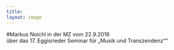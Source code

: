 ```yaml
---
title: 
layout: image
---
```


#Markus Noichl in der MZ vom 22.9.2016   
über das 17. Eggisrieder Seminar für „Musik und Transzendenz“"   


